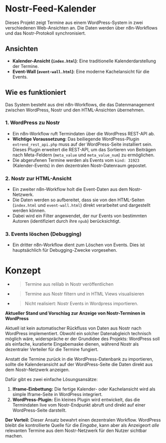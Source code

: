 # Nostr-Feed-Kalender

Dieses Projekt zeigt Termine aus einem WordPress-System in zwei verschiedenen Web-Ansichten an. Die Daten werden über n8n-Workflows und das Nostr-Protokoll synchronisiert.

## Ansichten

- **Kalender-Ansicht (`index.html`)**: Eine traditionelle Kalenderdarstellung der Termine.
- **Event-Wall (`event-wall.html`)**: Eine moderne Kachelansicht für die Events.

## Wie es funktioniert

Das System besteht aus drei n8n-Workflows, die das Datenmanagement zwischen WordPress, Nostr und den HTML-Ansichten übernehmen.

### 1. WordPress zu Nostr

- Ein n8n-Workflow ruft Termindaten über die WordPress REST-API ab.
- **Wichtige Voraussetzung**: Das beiliegende WordPress-Plugin `extrend_rest_api.php` muss auf der WordPress-Seite installiert sein. Dieses Plugin erweitert die REST-API, um das Sortieren von Beiträgen nach Meta-Feldern (`meta_value` und `meta_value_num`) zu ermöglichen.
- Die abgerufenen Termine werden als Events vom `kind: 31923` (Kalender-Events) in den dezentralen Nostr-Datenraum gepostet.

### 2. Nostr zur HTML-Ansicht

- Ein zweiter n8n-Workflow holt die Event-Daten aus dem Nostr-Netzwerk.
- Die Daten werden so aufbereitet, dass sie von den HTML-Seiten (`index.html` und `event-wall.html`) direkt verarbeitet und dargestellt werden können.
- Dabei wird ein Filter angewendet, der nur Events von bestimmten Autoren (identifiziert durch ihre `npub`) berücksichtigt.

### 3. Events löschen (Debugging)

- Ein dritter n8n-Workflow dient zum Löschen von Events. Dies ist hauptsächlich für Debugging-Zwecke vorgesehen.



# Konzept

 - > Termine aus relilab in Nostr veröffentlichen
 - > Termine aus Nostr filtern und in HTML Views visualisieren
 - > Nicht realisiert: Nostr Events in Wordpress importieren.

 **Aktueller Stand und Vorschlag zur Anzeige von Nostr-Terminen in WordPress**

 Aktuell ist kein automatischer Rückfluss von Daten aus Nostr nach WordPress implementiert. Obwohl ein solcher Datenabgleich technisch möglich wäre, widerspräche er der Grundidee des Projekts: WordPress soll als einfache, kuratierte Eingabemaske dienen, während Nostr als dezentraler Verteiler für die Termine fungiert.

 Anstatt die Termine zurück in die WordPress-Datenbank zu importieren, sollte die Kalenderansicht auf der WordPress-Seite die Daten direkt aus dem Nostr-Netzwerk anzeigen.

 Dafür gibt es zwei einfache Lösungsansätze:

 1.  **Iframe-Einbettung:** Die fertige Kalender- oder Kachelansicht wird als simple Iframe-Seite in WordPress integriert.
 2.  **WordPress-Plugin:** Ein kleines Plugin wird entwickelt, das die Termindaten live vom Nostr-Endpunkt abruft und direkt auf einer WordPress-Seite darstellt.

 **Der Vorteil:** Dieser Ansatz bewahrt einen dezentralen Workflow. WordPress bleibt die kontrollierte Quelle für die *Eingabe*, kann aber als Anzeigeort *alle* relevanten Termine aus dem Nostr-Netzwerk für den Nutzer sichtbar machen.

